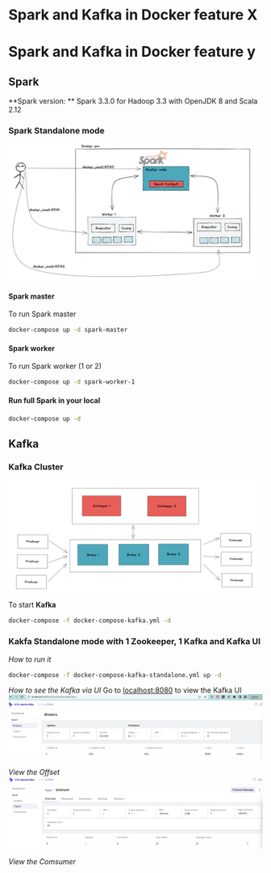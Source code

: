 # Spark and Kafka in Docker feature X
# Spark and Kafka in Docker feature y

## Spark
**Spark version: **
Spark 3.3.0 for Hadoop 3.3 with OpenJDK 8 and Scala 2.12

### Spark Standalone mode
![Spark master and Worker](assets/img/2023-03-12-00-01-13.png)
#### Spark master
To run Spark master
```bash
docker-compose up -d spark-master
```

#### Spark worker
To run Spark worker (1 or 2)
```bash
docker-compose up -d spark-worker-1
```

#### Run full Spark in your local
```bash 
docker-compose up -d
```

## Kafka

### Kafka Cluster
![Kafka and Zookeeper](assets/img/2023-03-12-00-08-43.png)
To start **Kafka**
```bash
docker-compose -f docker-compose-kafka.yml -d
```

### Kakfa Standalone mode with 1 Zookeeper, 1 Kafka and Kafka UI
*How to run it*
```bash
docker-compose -f docker-compose-kafka-standalone.yml up -d
```

*How to see the Kafka via UI*
Go to [localhost:8080](localhost:8080) to view the Kafka UI
![Kafka UI](assets/img/2023-03-12-10-05-18.png)

*View the Offset*
![](assets/img/2023-03-12-10-12-04.png)

*View the Comsumer*
